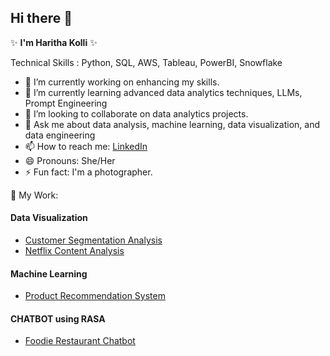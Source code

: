 ## Hi there 👋


 ✨ **I'm Haritha Kolli** ✨ 

Technical Skills : Python, SQL, AWS, Tableau, PowerBI, Snowflake

- 🔭 I’m currently working on enhancing my skills.
- 🌱 I’m currently learning advanced data analytics techniques, LLMs, Prompt Engineering
- 👯 I’m looking to collaborate on data analytics projects.
- 💬 Ask me about data analysis, machine learning, data visualization, and data engineering
- 📫 How to reach me: [LinkedIn](https://www.linkedin.com/in/rama-k-info)
- 😄 Pronouns: She/Her
- ⚡ Fun fact: I'm a photographer.

📖 My Work:

#### Data Visualization 
- [Customer Segmentation Analysis](https://github.com/Haritha-kolli/DataAnalytics-Visualizations-Showcase/blob/main/CustomerSegmentation_ClusterAnalysis.pdf)
- [Netflix Content Analysis](https://github.com/Haritha-kolli/DataAnalytics-Visualizations-Showcase/blob/main/NetflixContentAnalysis_DataAnalysis_Tableau.pdf)

#### Machine Learning 
- [Product Recommendation System](https://github.com/Haritha-kolli/RecommendationSystems)


#### CHATBOT using RASA
- [Foodie Restaurant Chatbot](https://github.com/Haritha-kolli/RASA_FoodieChatbot)





